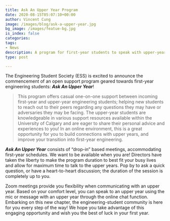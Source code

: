 ```yaml
---
title: Ask An Upper Year Program
date: 2020-08-15T05:07:10+00:00
author: Vincent Cung
image: /images/blog/ask-a-upper-year.jpg
bg_image: /images/featue-bg.jpg
is_index: false
categories:
tags:
- News
description: A program for first-year students to speak with upper-years!
type: post

---
```

The Engineering Student Society (ESS) is excited to announce the commencement of an open support program geared towards first-year engineering students: **_Ask An Upper Year_**!

> This program offers casual one-on-one support between incoming first-year and upper-year engineering students; helping new students to reach out to their peers regarding any questions they may have or adversaries they may be facing. The upper-year students are knowledgeable in various support resources available within the University of Calgary and are eager to share their personal advice and experiences to you! In an online environment, this is a great opportunity for you to build connections with upper years, and improve your transition into first-year engineering.

**_Ask An Upper Year_** consists of “drop-in” based meetings, accommodating first-year schedules. We want to be available when you are! Directors have taken the liberty to make the program duration to best fit your busy lives and allow for maximum time to talk to the upper years. Pop by to ask a quick question, or have a heart-to-heart discussion; the duration of the session is completely up to you.

    

Zoom meetings provide you flexibility when communicating with an upper year. Based on your comfort level, you can speak to an upper year using the mic or message with an upper year through the online chat function.  
Embarking on this new chapter, the engineering-student community is here for you every step of the way! We hope you take advantage of this engaging opportunity and wish you the best of luck in your first year.